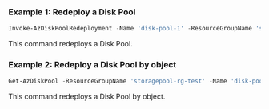 ### Example 1: Redeploy a Disk Pool
```powershell
Invoke-AzDiskPoolRedeployment -Name 'disk-pool-1' -ResourceGroupName 'storagepool-rg-test'

```

This command redeploys a Disk Pool.

### Example 2: Redeploy a Disk Pool by object
```powershell
Get-AzDiskPool -ResourceGroupName 'storagepool-rg-test' -Name 'disk-pool-1' | Invoke-AzDiskPoolRedeployment

```

This command redeploys a Disk Pool by object.
